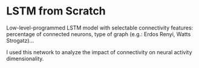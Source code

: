 # LSTM  from Scratch

Low-level-programmed LSTM model with selectable connectivity features: percentage of connected neurons, type of graph (e.g.: Erdos Renyi, Watts Strogatz)...

I used this network to analyze the impact of connectivity on neural activity dimensionality.
